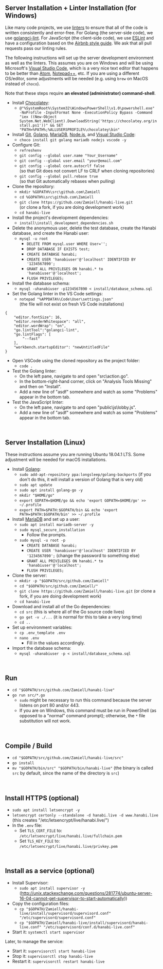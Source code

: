 Server Installation + Linter Installation (for Windows)
-------------------------------------------------------

Like many code projects, we use [linters](https://en.wikipedia.org/wiki/Lint_(software)) to ensure that all of the code is written consistently and error-free. For Golang (the server-side code), we use [golangci-lint](https://github.com/golangci/golangci-lint). For JavaScript (the client-side code), we use [ESLint](https://eslint.org/) and have a configuration based on the [Airbnb style guide](https://github.com/airbnb/javascript). We ask that all pull requests pass our linting rules.

The following instructions will set up the server development environment as well as the linters. This assumes you are on Windows and will be using Microsoft's [Visual Studio Code](https://code.visualstudio.com/), which is a very nice text editor that happens to be better than [Atom](https://atom.io/), [Notepad++](https://notepad-plus-plus.org/), etc. If you are using a different OS/editor, some adjustments will be needed (e.g. using `brew` on MacOS instead of `choco`).

Note that these steps require **an elevated (administrator) command-shell**.

* Install [Chocolatey](https://chocolatey.org/):
  * `@"%SystemRoot%\System32\WindowsPowerShell\v1.0\powershell.exe" -NoProfile -InputFormat None -ExecutionPolicy Bypass -Command "iex ((New-Object System.Net.WebClient).DownloadString('https://chocolatey.org/install.ps1'))" && SET "PATH=%PATH%;%ALLUSERSPROFILE%\chocolatey\bin"`
* Install [Git](https://git-scm.com/), [Golang](https://golang.org/), [MariaDB](https://mariadb.org/), [Node.js](https://nodejs.org/en/), and [Visual Studio Code](https://code.visualstudio.com/):
  * `choco install git golang mariadb nodejs vscode -y`
* Configure Git:
  * `refreshenv`
  * `git config --global user.name "Your_Username"`
  * `git config --global user.email "your@email.com"`
  * `git config --global core.autocrlf false` <br />
  (so that Git does not convert LF to CRLF when cloning repositories)
  * `git config --global pull.rebase true` <br />
  (so that Git automatically rebases when pulling)
* Clone the repository:
  * `mkdir %GOPATH%\src\github.com\Zamiell`
  * `cd %GOPATH%\src\github.com\Zamiell`
  * `git clone https://github.com/Zamiell/hanabi-live.git` <br />
  (or clone a fork, if you are doing development work)
  * `cd hanabi-live`
* Install the project's development dependencies:
  * `install\install_development_dependencies.sh`
* Delete the anonymous user, delete the test database, create the Hanabi database, and create the Hanabi user:
  * `mysql -u root`
    * `DELETE FROM mysql.user WHERE User='';`
    * `DROP DATABASE IF EXISTS test;`
    * `CREATE DATABASE hanabi;`
    * `CREATE USER 'hanabiuser'@'localhost' IDENTIFIED BY '1234567890';`
    * `GRANT ALL PRIVILEGES ON hanabi.* to 'hanabiuser'@'localhost';`
    * `FLUSH PRIVILEGES;`
* Install the database schema:
  * `mysql -uhanabiuser -p1234567890 < install/database_schema.sql`
* Set the Golang linter in the VS Code settings:
  * `notepad "%APPDATA%\Code\User\settings.json"` <br />
  (the file will not exist on fresh VS Code installations)

```
{
    "editor.fontSize": 16,
    "editor.renderWhitespace": "all",
    "editor.wordWrap": "on",
    "go.lintTool":"golangci-lint",
    "go.lintFlags": [
        "--fast"
    ],
    "workbench.startupEditor": "newUntitledFile"
}
```

* Open VSCode using the cloned repository as the project folder:
  * `code .`
* Test the Golang linter:
  * On the left pane, navigate to and open "src\action.go".
  * In the bottom-right-hand corner, click on "Analysis Tools Missing" and then on "Install".
  * Add a new line of "asdf" somewhere and watch as some "Problems" appear in the bottom tab.
* Test the JavaScript linter:
  * On the left pane, navigate to and open "public\js\lobby.js".
  * Add a new line of "asdf" somewhere and watch as some "Problems" appear in the bottom tab.

<br />



Server Installation (Linux)
---------------------------

These instructions assume you are running Ubuntu 18.04.1 LTS. Some adjustment will be needed for macOS installations.

* Install [Golang](https://golang.org/):
  * `sudo add-apt-repository ppa:longsleep/golang-backports` (if you don't do this, it will install a version of Golang that is very old)
  * `sudo apt update`
  * `sudo apt install golang-go -y`
  * `mkdir "$HOME/go"`
  * `export GOPATH=$HOME/go && echo 'export GOPATH=$HOME/go' >> ~/.profile`
  * `export PATH=$PATH:$GOPATH/bin && echo 'export PATH=$PATH:$GOPATH/bin' >> ~/.profile`
* Install [MariaDB](https://mariadb.org/) and set up a user:
  * `sudo apt install mariadb-server -y`
  * `sudo mysql_secure_installation`
    * Follow the prompts.
  * `sudo mysql -u root -p`
    * `CREATE DATABASE hanabi;`
    * `CREATE USER 'hanabiuser'@'localhost' IDENTIFIED BY '1234567890';` (change the password to something else)
    * `GRANT ALL PRIVILEGES ON hanabi.* to 'hanabiuser'@'localhost';`
    * `FLUSH PRIVILEGES;`
* Clone the server:
  * `mkdir -p "$GOPATH/src/github.com/Zamiell"`
  * `cd "$GOPATH/src/github.com/Zamiell/"`
  * `git clone https://github.com/Zamiell/hanabi-live.git` (or clone a fork, if you are doing development work)
  * `cd hanabi-live`
* Download and install all of the Go dependencies:
  * `cd src` (this is where all of the Go source code lives)
  * `go get -v ./...` (it is normal for this to take a very long time)
  * `cd ..`
* Set up environment variables:
  * `cp .env_template .env`
  * `nano .env`
    * Fill in the values accordingly.
* Import the database schema:
  * `mysql -uhanabiuser -p < install/database_schema.sql`

<br />



Run
---

* `cd "$GOPATH/src/github.com/Zamiell/hanabi-live"`
* `go run src/*.go`
  * `sudo` might be necessary to run this command because the server listens on port 80 and/or 443.
  * If you are on Windows, this command must be run in PowerShell (as opposed to a "normal" command prompt); otherwise,  the `*` file substitution will not work.

<br />



Compile / Build
---------------

* `cd "$GOPATH/src/github.com/Zamiell/hanabi-live/src"`
* `go install`
* `mv "$GOPATH/bin/src" "$GOPATH/bin/hanabi-live"` (the binary is called `src` by default, since the name of the directory is `src`)

<br />



Install HTTPS (optional)
------------------------

* `sudo apt install letsencrypt -y`
* `letsencrypt certonly --standalone -d hanabi.live -d www.hanabi.live` (this creates "/etc/letsencrypt/live/hanabi.live/")
* In the `.env` file:
  * Set `TLS_CERT_FILE` to: `/etc/letsencrypt/live/hanabi.live/fullchain.pem`
  * Set `TLS_KEY_FILE` to: `/etc/letsencrypt/live/hanabi.live/privkey.pem`

<br />



Install as a service (optional)
-------------------------------

* Install Supervisor:
  * `sudo apt install supervisor -y`
(http://unix.stackexchange.com/questions/281774/ubuntu-server-16-04-cannot-get-supervisor-to-start-automatically))
* Copy the configuration files:
  * `cp "$GOPATH/Zamiell/hanabi-live/install/supervisord/supervisord.conf" "/etc/supervisord/supervisord.conf"`
  * `cp "$GOPATH/Zamiell/hanabi-live/install/supervisord/hanabi-live.conf" "/etc/supervisord/conf.d/hanabi-live.conf"`
* Start it: `systemctl start supervisor`

Later, to manage the service:

* Start it: `supervisorctl start hanabi-live`
* Stop it: `supervisorctl stop hanabi-live`
* Restart it: `supervisorctl restart hanabi-live`

<br />
